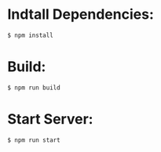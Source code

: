 # Indtall Dependencies:
```sh
$ npm install
```

# Build:
```sh
$ npm run build
```

# Start Server:
```sh
$ npm run start
```